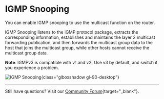 # IGMP Snooping

You can enable IGMP snooping to use the multicast function on the router.

IGMP Snooping listens to the IGMP protocol package, extracts the corresponding information, establishes and maintains the layer 2 multicast forwarding publication, and then forwards the multicast group data to the host that joins the multicast group, while other hosts cannot receive the multicast group data.

**Note**: IGMPv3 is compatible with v1 and v2. Use v3 by default, and switch if you experience a problem.

![IGMP Snooping](https://static.gl-inet.com/docs/router/en/4/tutorials/igmp_snooping/igmp_snooping.png){class="glboxshadow gl-90-desktop"}

---

Still have questions? Visit our [Community Forum](https://forum.gl-inet.com){target="_blank"}.
